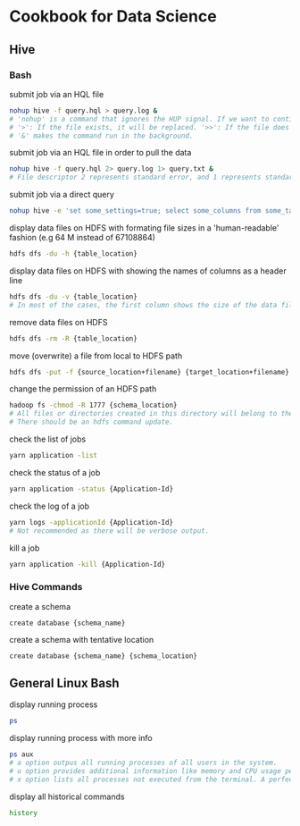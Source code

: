 # Cookbook for Data Science
## Hive
### Bash
submit job via an HQL file
```bash
nohup hive -f query.hql > query.log &
# 'nohup' is a command that ignores the HUP signal. If we want to continue running the process even after logout or disconnection from the current shell, we can use nohup command. 
# '>': If the file exists, it will be replaced. '>>': If the file does not exist, it will be created. If it exists, It will be appended to the end of the file. 
# '&' makes the command run in the background.  
```
submit job via an HQL file in order to pull the data
```bash
nohup hive -f query.hql 2> query.log 1> query.txt &
# File descriptor 2 represents standard error, and 1 represents standard output. 
```
submit job via a direct query
```bash
nohup hive -e 'set some_settings=true; select some_columns from some_tables;' > query.log &
```
display data files on HDFS with formating file sizes in a 'human-readable' fashion (e.g 64 M instead of 67108864)
```bash
hdfs dfs -du -h {table_location}
```
display data files on HDFS with showing the names of columns as a header line
```bash
hdfs dfs -du -v {table_location}
# In most of the cases, the first column shows the size of the data files, the second column shows the disk space consumed with all replicas, and the third column shows the full path name. 
```
remove data files on HDFS
```bash
hdfs dfs -rm -R {table_location}
```
move (overwrite) a file from local to HDFS path
```bash
hdfs dfs -put -f {source_location+filename} {target_location+filename}
```
change the permission of an HDFS path
```bash
hadoop fs -chmod -R 1777 {schema_location}
# All files or directories created in this directory will belong to the group that owns the directory. 
# There should be an hdfs command update. 
```
check the list of jobs
```bash
yarn application -list
```
check the status of a job
```bash
yarn application -status {Application-Id}
```
check the log of a job
```bash
yarn logs -applicationId {Application-Id}
# Not recommended as there will be verbose output. 
```
kill a job
```bash
yarn application -kill {Application-Id}
```
### Hive Commands
create a schema
```hiveql
create database {schema_name}
```
create a schema with tentative location
```hiveql
create database {schema_name} {schema_location}
```


## General Linux Bash
display running process
```bash
ps
```
display running process with more info
```bash
ps aux
# a option outpus all running processes of all users in the system. 
# u option provides additional information like memory and CPU usage percentage, the process state code, and the owner of the processes. 
# x option lists all processes not executed from the terminal. A perfect example of this are daemons, which are system-related processes that run in the background when the system is booted up. 
```
display all historical commands
```bash
history
```
